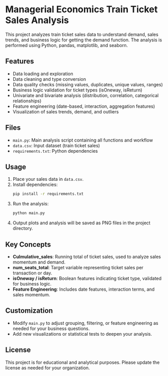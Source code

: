 # Managerial Economics Train Ticket Sales Analysis

This project analyzes train ticket sales data to understand demand, sales trends, and business logic for getting the demand function. The analysis is performed using Python, pandas, matplotlib, and seaborn.

## Features
- Data loading and exploration
- Data cleaning and type conversion
- Data quality checks (missing values, duplicates, unique values, ranges)
- Business logic validation for ticket types (isOneway, isReturn)
- Univariate and bivariate analysis (distribution, correlation, categorical relationships)
- Feature engineering (date-based, interaction, aggregation features)
- Visualization of sales trends, demand, and outliers

## Files
- `main.py`: Main analysis script containing all functions and workflow
- `data.csv`: Input dataset (train ticket sales)
- `requirements.txt`: Python dependencies

## Usage
1. Place your sales data in `data.csv`.
2. Install dependencies:
   ```bash
   pip install -r requirements.txt
   ```
3. Run the analysis:
   ```bash
   python main.py
   ```
4. Output plots and analysis will be saved as PNG files in the project directory.

## Key Concepts
- **Culmulative_sales**: Running total of ticket sales, used to analyze sales momentum and demand.
- **num_seats_total**: Target variable representing ticket sales per transaction or day.
- **isOneway / isReturn**: Boolean features indicating ticket type, validated for business logic.
- **Feature Engineering**: Includes date features, interaction terms, and sales momentum.

## Customization
- Modify `main.py` to adjust grouping, filtering, or feature engineering as needed for your business questions.
- Add new visualizations or statistical tests to deepen your analysis.

## License
This project is for educational and analytical purposes. Please update the license as needed for your organization.
